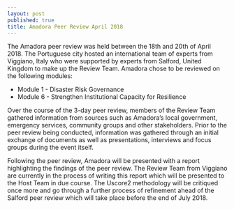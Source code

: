 ```yaml
---
layout: post
published: true
title: Amadora Peer Review April 2018
---
```

The Amadora peer review was held between the 18th and 20th of April 2018. The Portuguese city hosted an international team of experts from Viggiano, Italy who were supported by experts from Salford, United Kingdom to make up the Review Team. Amadora chose to be reviewed on the following modules:

- Module 1 - Disaster Risk Governance
- Module 6 - Strengthen Institutional Capacity for Resilience

Over the course of the 3-day peer review, members of the Review Team gathered information from sources such as Amadora’s local government, emergency services, community groups and other stakeholders. Prior to the peer review being conducted, information was gathered through an initial exchange of documents as well as presentations, interviews and focus groups during the event itself.

Following the peer review, Amadora will be presented with a report highlighting the findings of the peer review. The Review Team from Viggiano are currently in the process of writing this report which will be presented to the Host Team in due course. The Uscore2 methodology will be critiqued once more and go through a further process of refinement ahead of the Salford peer review which will take place before the end of July 2018.
